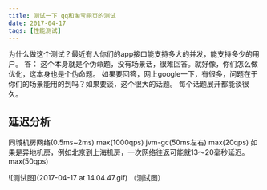 ```yaml
---
title: 测试一下 qq和淘宝网页的测试
date: 2017-04-17
tags: [性能测试]
---
```



为什么做这个测试？最近有人你们的app接口能支持多大的并发，能支持多少的用户。
答： 这个本身就是个伪命题，没有场景话，很难回答。就好像，你们怎么做优化，这本身也是个伪命题。
如果要回答，网上google一下，有很多，问题在于你们的场景能用的到吗？如果要谈，这个很大的话题。
每个话题展开都能谈很久。

## 延迟分析

同城机房网络(0.5ms~2ms) max(1000qps)
jvm-gc(50ms左右) max(20qps)
如果是异地机房，例如北京到上海机房，一次网络往返可能就13～20毫秒延迟。max(50qps)

![测试图](2017-04-17 at 14.04.47.gif)
（测试图）



